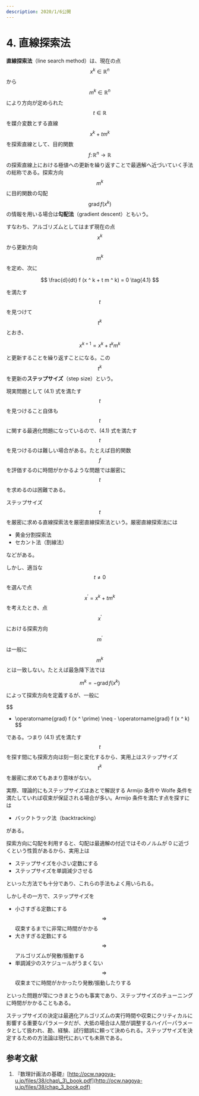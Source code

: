 ```yaml
---
description: 2020/1/6公開
---
```


# 4. 直線探索法

**直線探索法**（line search method）は、現在の点$$x ^ k \in \mathbb{R} ^ n$$から$$m ^ k  \in \mathbb{R} ^ n$$により方向が定められた$$t \in \mathbb{R}$$を媒介変数とする直線$$x ^ k + t m ^ k$$を探索直線として、目的関数$$f \colon \mathbb{R} ^ n \to \mathbb{R}$$の探索直線上における極値への更新を繰り返すことで最適解へ近づいていく手法の総称である。探索方向$$m ^ k$$に目的関数の勾配$$\operatorname{grad} f(x ^ k)$$の情報を用いる場合は**勾配法**（gradient descent）ともいう。

すなわち、アルゴリズムとしてはまず現在の点$$x ^ k$$から更新方向$$m ^ k$$を定め、次に

$$
\frac{d}{dt} f (x ^ k + t m ^ k) = 0 \tag{4.1}
$$

を満たす$$t$$を見つけて$$t ^ k$$とおき、

$$
x ^ {k+1} = x ^ k + t ^ k m ^ k
$$

と更新することを繰り返すことになる。この$$t ^ k$$を更新の**ステップサイズ**（step size）という。

現実問題として \(4.1\) 式を満たす$$t$$を見つけること自体も$$t$$に関する最適化問題になっているので、\(4.1\) 式を満たす$$t$$を見つけるのは難しい場合がある。たとえば目的関数$$f$$を評価するのに時間がかかるような問題では厳密に$$t$$を求めるのは困難である。

ステップサイズ$$t$$を厳密に求める直線探索法を厳密直線探索法という。厳密直線探索法には

* 黄金分割探索法
* セカント法（割線法）

などがある。

しかし、適当な$$t \neq 0 $$を選んで点$$x ^ \prime = x ^ k + t m ^ k$$を考えたとき、点$$x ^ \prime$$における探索方向$$m ^ \prime$$は一般に$$m ^ k$$とは一致しない。たとえば最急降下法では

$$
m ^ k = - \operatorname{grad} f(x ^ k)
$$

によって探索方向を定義するが、一般に

$$
- \operatorname{grad} f (x ^ \prime) \neq - \operatorname{grad} f (x ^ k)
$$

である。つまり \(4.1\) 式を満たす$$t$$を探す間にも探索方向は刻一刻と変化するから、実用上はステップサイズ$$t ^ k$$を厳密に求めてもあまり意味がない。

実際、理論的にもステップサイズはあとで解説する Armijo 条件や Wolfe 条件を満たしていれば収束が保証される場合が多い。Armijo 条件を満たす点を探すには

* バックトラック法（backtracking）

がある。

探索方向に勾配を利用すると、勾配は最適解の付近ではそのノルムが 0 に近づくという性質があるから、実用上は

* ステップサイズを小さい定数にする
* ステップサイズを単調減少させる

といった方法でも十分であり、これらの手法もよく用いられる。

しかしその一方で、ステップサイズを

* 小さすぎる定数にする$$\Rightarrow$$収束するまでに非常に時間がかかる
* 大きすぎる定数にする$$\Rightarrow$$アルゴリズムが発散/振動する
* 単調減少のスケジュールがうまくない$$\Rightarrow$$収束までに時間がかかったり発散/振動したりする

といった問題が常につきまとうのも事実であり、ステップサイズのチューニングに時間がかかることもある。

ステップサイズの決定は最適化アルゴリズムの実行時間や収束にクリティカルに影響する重要なパラメータだが、大抵の場合は人間が調整するハイパーパラメータとして扱われ、勘、経験、試行錯誤に頼って決められる。ステップサイズを決定するための方法論は現代においても未熟である。

## 参考文献

1. 『数理計画法の基礎』[http://ocw.nagoya-u.jp/files/38/chap\_3\_book.pdf](http://ocw.nagoya-u.jp/files/38/chap_3_book.pdf)

